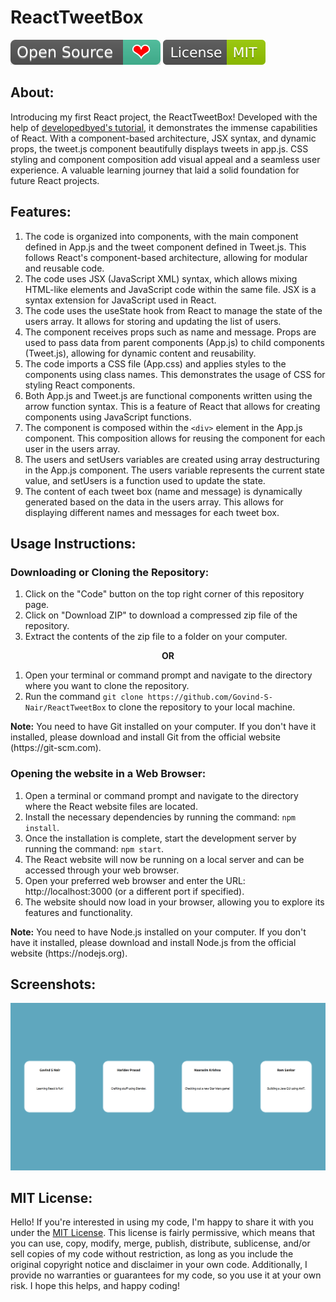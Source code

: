 # ReactTweetBox
<div align="left">
   <img src="https://github.com/Govind-S-Nair/Govind-S-Nair/blob/main/Badges/open-source.svg" alt="open-source"/>
   <img src="https://github.com/Govind-S-Nair/Govind-S-Nair/blob/main/Badges/License-MIT-green.svg" alt="open-source"/>
</div>

## About:
Introducing my first React project, the ReactTweetBox! Developed with the help of <a href="https://youtu.be/dGcsHMXbSOA">developedbyed's tutorial</a>, it demonstrates the immense capabilities of React. With a component-based architecture, JSX syntax, and dynamic props, the tweet.js component beautifully displays tweets in app.js. CSS styling and component composition add visual appeal and a seamless user experience. A valuable learning journey that laid a solid foundation for future React projects.

## Features:
1. The code is organized into components, with the main component defined in App.js and the tweet component defined in Tweet.js. This follows React's component-based architecture, allowing for modular and reusable code.
2. The code uses JSX (JavaScript XML) syntax, which allows mixing HTML-like elements and JavaScript code within the same file. JSX is a syntax extension for JavaScript used in React.
3. The code uses the useState hook from React to manage the state of the users array. It allows for storing and updating the list of users. 
4. The <Tweet> component receives props such as name and message. Props are used to pass data from parent components (App.js) to child components (Tweet.js), allowing for dynamic content and reusability.
5. The code imports a CSS file (App.css) and applies styles to the components using class names. This demonstrates the usage of CSS for styling React components.
6. Both App.js and Tweet.js are functional components written using the arrow function syntax. This is a feature of React that allows for creating components using JavaScript functions.
7. The <Tweet> component is composed within the `<div>` element in the App.js component. This composition allows for reusing the <Tweet> component for each user in the users array.
8. The users and setUsers variables are created using array destructuring in the App.js component. The users variable represents the current state value, and setUsers is a function used to update the state.
9. The content of each tweet box (name and message) is dynamically generated based on the data in the users array. This allows for displaying different names and messages for each tweet box.

## Usage Instructions:

### Downloading or Cloning the Repository:
1. Click on the "Code" button on the top right corner of this repository page.
2. Click on "Download ZIP" to download a compressed zip file of the repository.
3. Extract the contents of the zip file to a folder on your computer.

<p align="center"><b> OR </b></p>

1. Open your terminal or command prompt and navigate to the directory where you want to clone the repository.
2. Run the command `git clone https://github.com/Govind-S-Nair/ReactTweetBox` to clone the repository to your local machine.
<p><b>Note:</b> You need to have Git installed on your computer. If you don't have it installed, please download and install Git from the official website (https://git-scm.com).</p>

### Opening the website in a Web Browser:
1. Open a terminal or command prompt and navigate to the directory where the React website files are located.
2. Install the necessary dependencies by running the command: `npm install`.
3. Once the installation is complete, start the development server by running the command: `npm start`.
4. The React website will now be running on a local server and can be accessed through your web browser.
5. Open your preferred web browser and enter the URL: http://localhost:3000 (or a different port if specified).
6. The website should now load in your browser, allowing you to explore its features and functionality.
<p><b>Note:</b> You need to have Node.js installed on your computer. If you don't have it installed, please download and install Node.js from the official website (https://nodejs.org).</p>

## Screenshots: 
<img src="https://github.com/Govind-S-Nair/ReactTweetBox/blob/master/images/projectreact.png" alt="ReactTweetBox"/>

## MIT License: 
Hello! If you're interested in using my code, I'm happy to share it with you under the <a href="https://opensource.org/license/mit/">MIT License</a>. This license is fairly permissive, which means that you can use, copy, modify, merge, publish, distribute, sublicense, and/or sell copies of my code without restriction, as long as you include the original copyright notice and disclaimer in your own code. Additionally, I provide no warranties or guarantees for my code, so you use it at your own risk. I hope this helps, and happy coding!
